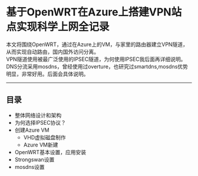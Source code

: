# 基于OpenWRT在Azure上搭建VPN站点实现科学上网全记录

本文将围绕OpenWRT，通过在Azure上的VM，与家里的路由器建立VPN隧道，从而实现自动路由，国内国外访问分离。  
VPN隧道使用被最广泛使用的IPSEC隧道，为何使用IPSEC我后面再详细说明。  
DNS分流采用mosdns，曾经使用过overture，也研究过smartdns,mosdns优势明显，非常好用。后面会具体说明。  

***
## 目录

- 整体网络设计和架构
- 为何选择IPSEC协议？
- 创建Azure VM
  - VHD虚拟磁盘制作
  - Azure VM新建
- OpenWRT基本设置，应用安装
- Strongswan设置
- mosdns设置
